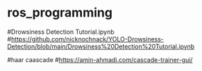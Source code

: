 # ros_programming

#Drowsiness Detection Tutorial.ipynb
#https://github.com/nicknochnack/YOLO-Drowsiness-Detection/blob/main/Drowsiness%20Detection%20Tutorial.ipynb

#haar caascade
#https://amin-ahmadi.com/cascade-trainer-gui/

#
